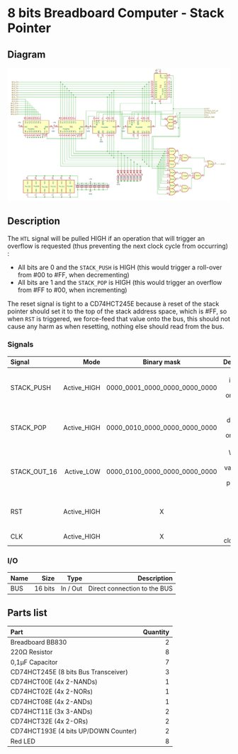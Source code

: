 # 8 bits Breadboard Computer - Stack Pointer

## Diagram
<img src="schematics/stack_pointer.png">

## Description
The ``HTL`` signal will be pulled HIGH if an operation that will trigger an overflow is requested (thus preventing the next clock cycle from occurring) :
- All bits are 0 and the ``STACK_PUSH`` is HIGH (this would trigger a roll-over from #00 to #FF, when decrementing)
- All bits are 1 and the ``STACK_POP`` is HIGH (this would trigger an overflow from #FF to #00, when incrementing)

The reset signal is tight to a CD74HCT245E because à reset of the stack pointer should set it to the top of the stack address space, which is #FF,
so when ``RST`` is triggered, we force-feed that value onto the bus, this should not cause any harm as when resetting, nothing else should read from the bus.

### Signals
| Signal       |          Mode |          Binary mask          |                                            Description |
|:-------------|--------------:|:-----------------------------:|-------------------------------------------------------:|
| STACK_PUSH   |   Active_HIGH | 0000_0001_0000_0000_0000_0000 |              Will increment the value on the next @CLK |
| STACK_POP    |   Active_HIGH | 0000_0010_0000_0000_0000_0000 |              Will decrement the value on the next @CLK |
| STACK_OUT_16 |    Active_LOW | 0000_0100_0000_0000_0000_0000 | Writes the current value to the BUS prepended with #FF |
| RST          |   Active_HIGH |               X               |                    Reset the register's value to #FFFF |
| CLK          |   Active_HIGH |               X               |                                  The main clock signal |

### I/O
| Name |    Size |     Type |                                    Description |
|:-----|--------:|---------:|-----------------------------------------------:|
| BUS  | 16 bits | In / Out |                   Direct connection to the BUS |

## Parts list
| Part                                 | Quantity |
|:-------------------------------------|---------:|
| Breadboard BB830                     |        2 |
| 220Ω Resistor                        |        8 |
| 0,1µF Capacitor                      |        7 |
| CD74HCT245E (8 bits Bus Transceiver) |        3 |
| CD74HCT00E (4x 2-NANDs)              |        1 |
| CD74HCT02E (4x 2-NORs)               |        1 |
| CD74HCT08E (4x 2-ANDs)               |        1 |
| CD74HCT11E (3x 3-ANDs)               |        2 |
| CD74HCT32E (4x 2-ORs)                |        2 |
| CD74HCT193E (4 bits UP/DOWN Counter) |        2 |
| Red LED                              |        8 |
